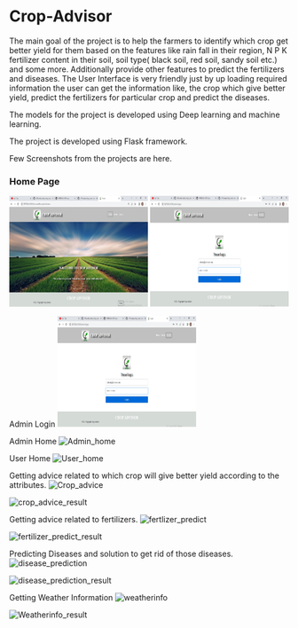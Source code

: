 # Crop-Advisor

The main goal of the project is to help the farmers to identify which crop get better yield for them based on the features like rain fall in their region, N P K fertilizer content in their soil, soil type( black soil, red soil, sandy soil etc.) and some more. Additionally provide other features to predict the fertilizers and diseases.
The User Interface is very friendly just by up loading required information the user can get the information like, the crop which give better yield, predict the fertilizers for particular crop and predict the diseases.
 
The models for the project is developed using Deep learning and machine learning.

The project is developed using Flask framework.

Few Screenshots from the projects are here.

### Home Page
<img src="Images/home.jpg" width="250" height="200">    <img src="Images/Admin_login.jpg" width="250" height="200">

Admin Login
<img src="Images/Admin_login.jpg" width="250" height="200"> 

Admin Home
![Admin_home](https://user-images.githubusercontent.com/44654961/162606600-cfb27508-2b5d-40ae-9eb1-2bbc8dd1f271.jpg)

User Home
![User_home](https://user-images.githubusercontent.com/44654961/162606637-57a56840-2a62-42a3-9349-fbeb83c76a63.jpg)

Getting advice related to which crop will give better yield according to the attributes.
![Crop_advice](https://user-images.githubusercontent.com/44654961/162606699-a34a496c-a24d-43a2-b84d-a15f5b4089e4.jpg)

![crop_advice_result](https://user-images.githubusercontent.com/44654961/162606707-bc8602bf-53ca-4ad9-b2c0-41d7f088c9f8.jpg)

Getting advice related to fertilizers.
![fertlizer_predict](https://user-images.githubusercontent.com/44654961/162606725-a6b13559-eec1-4813-a9c3-5f327b4629e2.jpg)

![fertilizer_predict_result](https://user-images.githubusercontent.com/44654961/162606730-e4bb4463-6bd2-4067-af92-a0d3b071c486.png)

Predicting Diseases and solution to get rid of those diseases.
![disease_prediction](https://user-images.githubusercontent.com/44654961/162606762-e2f6ec16-e91c-4682-bd95-c54e6e7e9b64.jpg)

![disease_prediction_result](https://user-images.githubusercontent.com/44654961/162606770-9bae602c-520c-494f-b268-fdae7809f420.jpg)

Getting Weather Information
![weatherinfo](https://user-images.githubusercontent.com/44654961/162606786-523d35a8-f8a5-4edd-b208-52e7aa98b375.jpg)

![Weatherinfo_result](https://user-images.githubusercontent.com/44654961/162606793-70612587-0a9c-4b38-9d64-db83d4667ca1.jpg)



